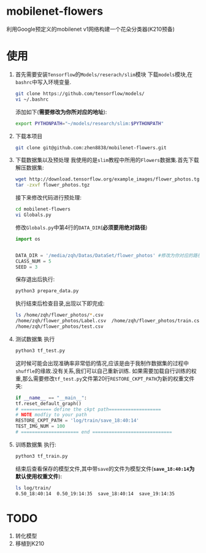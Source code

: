 # mobilenet-flowers
利用Google预定义的mobilenet v1网络构建一个花朵分类器(K210预备)

# 使用

1.    首先需要安装`Tensorflow`的`Models/reserach/slim`模块
      下载`models`模块,在`bashrc`中写入环境变量.
      ```sh
      git clone https://github.com/tensorflow/models/
      vi ~/.bashrc
      ```
      添加如下(**需要修改为你所对应的地址**):
      ```sh
      export PYTHONPATH="~/models/research/slim:$PYTHONPATH"
      ```

2.    下载本项目

      ```sh
      git clone git@github.com:zhen8838/mobilenet-flowers.git
      ```

3.    下载数据集以及预处理
      我使用的是`slim`教程中所用的`Flowers`数据集.首先下载解压数据集:
      ```sh
      wget http://download.tensorflow.org/example_images/flower_photos.tgz
      tar -zxvf flower_photos.tgz
      ```
      接下来修改代码进行预处理:
      ```sh
      cd mobilenet-flowers
      vi Globals.py
      ```
      修改`Globals.py`中第4行的`DATA_DIR`(**必须要用绝对路径**)
      ```python
      import os


      DATA_DIR = '/media/zqh/Datas/DataSet/flower_photos' #修改为你对应的路径
      CLASS_NUM = 5
      SEED = 3
      ```
      保存退出后执行:
      ```sh
      python3 prepare_data.py
      ```
      执行结束后检查目录,出现以下即完成:
      ```sh
      ls /home/zqh/flower_photos/*.csv
      /home/zqh/flower_photos/Label.csv  /home/zqh/flower_photos/train.csv
      /home/zqh/flower_photos/test.csv
      ```
    
4.  测试数据集
    执行
    ```sh
    python3 tf_test.py
    ```
    这时候可能会出现准确率非常低的情况,应该是由于我制作数据集的过程中`shuffle`的缘故.没有关系,我们可以自己重新训练.
    如果需要加载自行训练的权重,那么需要修改`tf_test.py`文件第20行`RESTORE_CKPT_PATH`为新的权重文件夹:
    ```python
    if __name__ == "__main__":
    tf.reset_default_graph()
    # =========== define the ckpt path===================
    # NOTE modfiy to your path
    RESTORE_CKPT_PATH = 'log/train/save_18:40:14'
    TEST_IMG_NUM = 100
    # ===================== end =============================
    ```


5.  训练数据集
    执行:
    ```sh
    python3 tf_train.py
    ```    
    结束后查看保存的模型文件,其中带`save`的文件为模型文件(**`save_18:40:14`为默认使用权重文件**):
    ```sh
    ls log/train/
    0.50_18:40:14  0.50_19:14:35  save_18:40:14  save_19:14:35
    ```

# TODO

1.    转化模型
2.    移植到K210